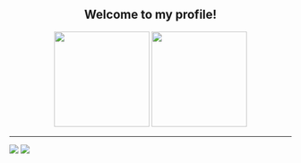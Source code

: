 <div align="center">
<h2> Welcome to my profile!</h2>


<div>
  <img height="170em" src="https://github-readme-stats.vercel.app/api?username=murilopbc&show_icons=true&theme=nord&include_all_commits=true&count_private=true"/>
  <img height="170em" src="https://github-readme-stats.vercel.app/api/top-langs/?username=murilopbc&layout=compact&langs_count=8&theme=nord"/>
</div>
  <hr>
  
</div>

<div = align-items = "center">
<a href="https://instagram.com/murilopoltronieri" target="_blank"><img src="https://img.shields.io/badge/-Instagram-%23E4405F?style=for-the-badge&logo=instagram&logoColor=white" target="_blank"></a>
<a href="https://br.linkedin.com/in/murilo-poltronieri-6b373a276" target="_blank"><img src="https://img.shields.io/badge/-LinkedIn-%230077B5?style=for-the-badge&logo=linkedin&logoColor=white" target="_blank"></a>   
</div>
